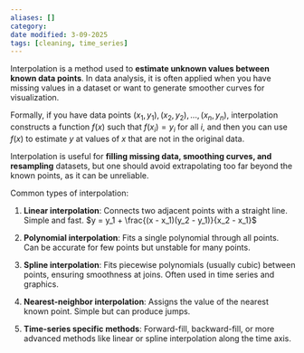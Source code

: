 ```yaml
---
aliases: []
category:
date modified: 3-09-2025
tags: [cleaning, time_series]
---
```

Interpolation is a method used to **estimate unknown values between known data points**. In data analysis, it is often applied when you have missing values in a dataset or want to generate smoother curves for visualization.

Formally, if you have data points $(x_1, y_1), (x_2, y_2), ..., (x_n, y_n)$, interpolation constructs a function $f(x)$ such that $f(x_i) = y_i$ for all $i$, and then you can use $f(x)$ to estimate $y$ at values of $x$ that are not in the original data.

Interpolation is useful for **filling missing data, smoothing curves, and resampling** datasets, but one should avoid extrapolating too far beyond the known points, as it can be unreliable.


Common types of interpolation:

1. **Linear interpolation**: Connects two adjacent points with a straight line. Simple and fast.
   $y = y_1 + \frac{(x - x_1)(y_2 - y_1)}{x_2 - x_1}$

2. **Polynomial interpolation**: Fits a single polynomial through all points. Can be accurate for few points but unstable for many points.

3. **Spline interpolation**: Fits piecewise polynomials (usually cubic) between points, ensuring smoothness at joins. Often used in time series and graphics.

4. **Nearest-neighbor interpolation**: Assigns the value of the nearest known point. Simple but can produce jumps.

5. **Time-series specific methods**: Forward-fill, backward-fill, or more advanced methods like linear or spline interpolation along the time axis.
